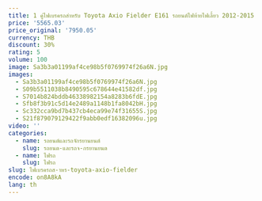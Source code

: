 ```yaml
---
title: 1 คู่ไฟเบรครถสําหรับ Toyota Axio Fielder E161 รถยนต์ไฟท้ายไฟเลี้ยว 2012-2015
price: '5565.03'
price_original: '7950.05'
currency: THB
discount: 30%
rating: 5
volume: 100
image: Sa3b3a01199af4ce98b5f0769974f26a6N.jpg
images:
  - Sa3b3a01199af4ce98b5f0769974f26a6N.jpg
  - S09b5511038b8490595c678644e41582df.jpg
  - S7014b824bddb46338982154a8283b6fdE.jpg
  - Sfb8f3b91c5d14e2489a1148b1fa8042bH.jpg
  - Sc332cca9bd7b437cb4eca99e74f31655S.jpg
  - S21f879079129422f9abb0edf16382096u.jpg
video: ''
categories:
  - name: รถยนต์และรถจักรยานยนต์
    slug: รถยนต-และรถจ-กรยานยนต
  - name: ไฟรถ
    slug: ไฟรถ
slug: ไฟเบรครถส-าหร-toyota-axio-fielder
encode: on8A8kA
lang: th
---
```

  